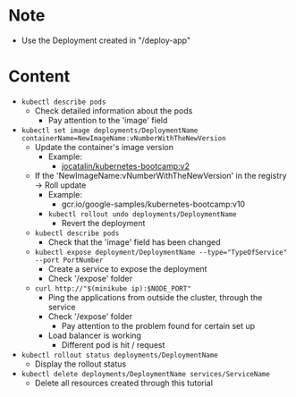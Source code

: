 # Note
* Use the Deployment created in "/deploy-app"

# Content
* `kubectl describe pods`
  * Check detailed information about the pods
    * Pay attention to the 'image' field
* `kubectl set image deployments/DeploymentName containerName=NewImageName:vNumberWithTheNewVersion`
  * Update the container's image version
    * Example:
      * [jocatalin/kubernetes-bootcamp:v2](https://hub.docker.com/layers/jocatalin/kubernetes-bootcamp/v2/images/sha256-fb1a3ced00cecfc1f83f18ab5cd14199e30adc1b49aa4244f5d65ad3f5feb2a5?context=explore)
  * If the 'NewImageName:vNumberWithTheNewVersion' in the registry -> Roll update
    * Example:
      * gcr.io/google-samples/kubernetes-bootcamp:v10
    * `kubectl rollout undo deployments/DeploymentName`
      * Revert the deployment
  * `kubectl describe pods`
    * Check that the 'image' field has been changed
  * `kubectl expose deployment/DeploymentName --type="TypeOfService" --port PortNumber`
    * Create a service to expose the deployment
    * Check '/expose' folder
  * `curl http://"$(minikube ip):$NODE_PORT"`
    * Ping the applications from outside the cluster, through the service
    * Check '/expose' folder
      * Pay attention to the problem found for certain set up
    * Load balancer is working
      * Different pod is hit / request
* `kubectl rollout status deployments/DeploymentName`
  * Display the rollout status
* `kubectl delete deployments/DeploymentName services/ServiceName`
  * Delete all resources created through this tutorial
  